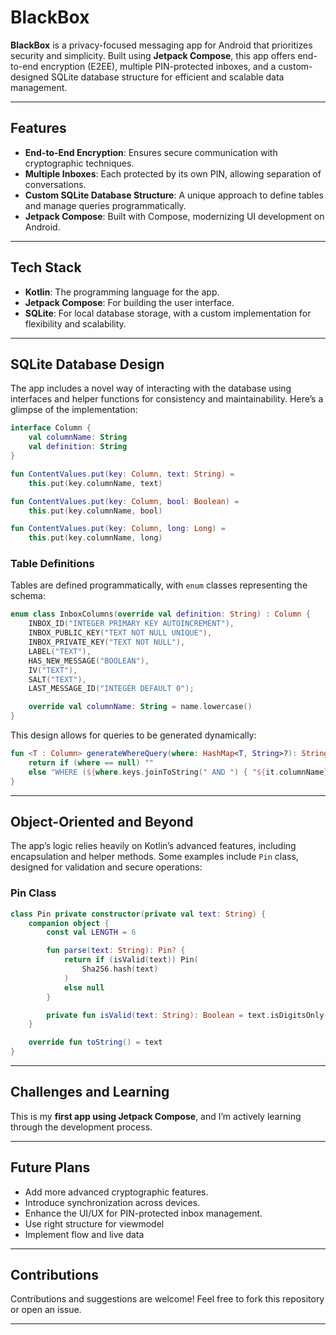 

# BlackBox

**BlackBox** is a privacy-focused messaging app for Android that prioritizes security and simplicity. Built using **Jetpack Compose**, this app offers end-to-end encryption (E2EE), multiple PIN-protected inboxes, and a custom-designed SQLite database structure for efficient and scalable data management.

---

## Features

- **End-to-End Encryption**: Ensures secure communication with cryptographic techniques.  
- **Multiple Inboxes**: Each protected by its own PIN, allowing separation of conversations.  
- **Custom SQLite Database Structure**: A unique approach to define tables and manage queries programmatically.  
- **Jetpack Compose**: Built with Compose, modernizing UI development on Android.  

---

## Tech Stack

- **Kotlin**: The programming language for the app.  
- **Jetpack Compose**: For building the user interface.  
- **SQLite**: For local database storage, with a custom implementation for flexibility and scalability.  

---

## SQLite Database Design

The app includes a novel way of interacting with the database using interfaces and helper functions for consistency and maintainability. Here’s a glimpse of the implementation:

```kotlin
interface Column {
    val columnName: String
    val definition: String
}

fun ContentValues.put(key: Column, text: String) =
    this.put(key.columnName, text)

fun ContentValues.put(key: Column, bool: Boolean) =
    this.put(key.columnName, bool)

fun ContentValues.put(key: Column, long: Long) =
    this.put(key.columnName, long)
```


### Table Definitions
Tables are defined programmatically, with `enum` classes representing the schema:

```kotlin
enum class InboxColumns(override val definition: String) : Column {
    INBOX_ID("INTEGER PRIMARY KEY AUTOINCREMENT"),
    INBOX_PUBLIC_KEY("TEXT NOT NULL UNIQUE"),
    INBOX_PRIVATE_KEY("TEXT NOT NULL"),
    LABEL("TEXT"),
    HAS_NEW_MESSAGE("BOOLEAN"),
    IV("TEXT"),
    SALT("TEXT"),
    LAST_MESSAGE_ID("INTEGER DEFAULT 0");

    override val columnName: String = name.lowercase()
}
```

This design allows for queries to be generated dynamically:

```kotlin
fun <T : Column> generateWhereQuery(where: HashMap<T, String>?): String {
    return if (where == null) ""
    else "WHERE (${where.keys.joinToString(" AND ") { "${it.columnName} = ?" }})"
}
```

---

## Object-Oriented and Beyond

The app’s logic relies heavily on Kotlin’s advanced features, including encapsulation and helper methods. Some examples include `Pin` class, designed for validation and secure operations:

### Pin Class

```kotlin
class Pin private constructor(private val text: String) {
    companion object {
        const val LENGTH = 6

        fun parse(text: String): Pin? {
            return if (isValid(text)) Pin(
                Sha256.hash(text)
            )
            else null
        }

        private fun isValid(text: String): Boolean = text.isDigitsOnly() && text.length == LENGTH
    }

    override fun toString() = text
}
```


---

## Challenges and Learning

This is my **first app using Jetpack Compose**, and I’m actively learning through the development process. 

---

## Future Plans

- Add more advanced cryptographic features.  
- Introduce synchronization across devices.  
- Enhance the UI/UX for PIN-protected inbox management. 
- Use right structure for viewmodel
- Implement flow and live data

---

## Contributions

Contributions and suggestions are welcome! Feel free to fork this repository or open an issue.  

---
